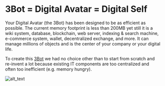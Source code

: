 # 3Bot = Digital Avatar = Digital Self 

Your Digital Avatar (the 3Bot) has been designed to be as efficient as possible. The current memory footprint is less than 200MB yet still it is a wiki system, database, blockchain, web server, indexing & search machine, e-commerce system, wallet, decentralized exchange, and more. It can manage millions of objects and is the center of your company or your digital life.

To create this [3Bot](threefold__3bot_def) we had no choice other than to start from scratch and re-invent a lot because existing IT components are too centralized and often too inefficient (e.g. memory hungry).

![alt_text](threefold__3bot_ecosystem.png  )